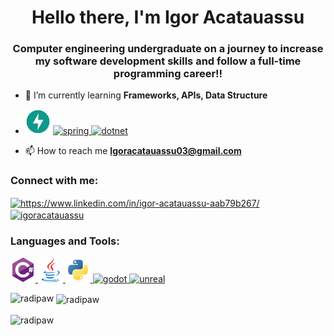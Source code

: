 <h1 align="center">Hello there, I'm Igor Acatauassu</h1>
<h3 align="center">Computer engineering undergraduate on a journey to increase my software development skills and follow a full-time programming career!!</h3>

- 🌱 I’m currently learning **Frameworks, APIs, Data Structure**
- <p align="left"><a href="https://fastapi.tiangolo.com/" target="_blank" rel="noreferrer"><img src="https://raw.githubusercontent.com/github/explore/5deae0f0b95cec79f799c152535ca275e64595bb/topics/fastapi/fastapi.png" alt="fastapi" width="40" height="40"/></a> <a href="https://spring.io/" target="_blank" rel="noreferrer"> <img src="https://www.vectorlogo.zone/logos/springio/springio-icon.svg" alt="spring" width="40" height="40"/> </a> <a href="https://dotnet.microsoft.com/" target="_blank" rel="noreferrer"><img src="https://www.instalki.pl/wp-content/uploads/program/icons/unnamed-8.png" alt="dotnet" width="40" height="40"/></a></p>

 
- 📫 How to reach me **Igoracatauassu03@gmail.com**

<h3 align="left">Connect with me:</h3>
<p align="left">
<a href="https://linkedin.com/in/https://www.linkedin.com/in/igor-acatauassu-aab79b267/" target="blank"><img align="center" src="https://raw.githubusercontent.com/rahuldkjain/github-profile-readme-generator/master/src/images/icons/Social/linked-in-alt.svg" alt="https://www.linkedin.com/in/igor-acatauassu-aab79b267/" height="30" width="40" /></a>
<a href="https://instagram.com/igoracatauassu" target="blank"><img align="center" src="https://raw.githubusercontent.com/rahuldkjain/github-profile-readme-generator/master/src/images/icons/Social/instagram.svg" alt="igoracatauassu" height="30" width="40" /></a>
</p>

<h3 align="left">Languages and Tools:</h3>
<p align="left">
  <a href="https://www.w3schools.com/cs/" target="_blank" rel="noreferrer">
    <img src="https://raw.githubusercontent.com/devicons/devicon/master/icons/csharp/csharp-original.svg" alt="csharp" width="40" height="40"/>
  </a>
  <a href="https://www.java.com" target="_blank" rel="noreferrer">
    <img src="https://raw.githubusercontent.com/devicons/devicon/master/icons/java/java-original.svg" alt="java" width="40" height="40"/>
  </a>
  <a href="https://www.python.org" target="_blank" rel="noreferrer">
    <img src="https://raw.githubusercontent.com/devicons/devicon/master/icons/python/python-original.svg" alt="python" width="40" height="40"/>
  </a>
  <a href="https://godotengine.org" target="_blank" rel="noreferrer">
    <img src="https://avatars.githubusercontent.com/u/6318500?s=280&v=4" alt="godot" width="40" height="40"/>
  </a>
  <a href="https://www.unrealengine.com" target="_blank" rel="noreferrer">
    <img src="https://user-images.githubusercontent.com/15833774/148412695-011a2edb-6d7c-46fd-944e-02885e7aed7b.png" alt="unreal" width="40" height="40"/>
  </a>
</p>


<p><img align="left" src="https://github-readme-stats.vercel.app/api/top-langs?username=radipaw&show_icons=true&theme=dark&locale=en&layout=compact" alt="radipaw" /></p>

<p>&nbsp;<img align="center" src="https://github-readme-stats.vercel.app/api?username=radipaw&show_icons=true&theme=dark&title_color=ffffff&text_color=ffffff&bg_color=1f1e1f&locale=en" alt="radipaw" /></p>

<p><img align="center" src="https://github-readme-streak-stats.herokuapp.com/?user=radipaw&theme=dark" alt="radipaw" /></p>
